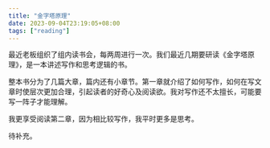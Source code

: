 ```yaml
---
title: "金字塔原理"
date: 2023-09-04T23:19:05+08:00
tags: ["reading"]
---
```


最近老板组织了组内读书会，每两周进行一次。我们最近几期要研读《金字塔原理》，是一本讲述写作和思考逻辑的书。

整本书分为了几篇大章，篇内还有小章节。第一章就介绍了如何写作，如何在写文章时使层次更加合理，引起读者的好奇心及阅读欲。我对写作还不太擅长，可能要写一阵子才能理解。

我更享受阅读第二章，因为相比较写作，我平时更多是思考。

待补充。
